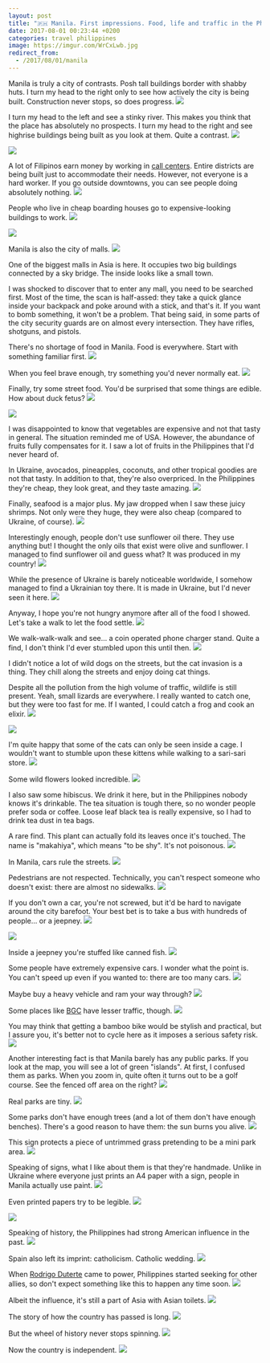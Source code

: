 ```yaml
---
layout: post
title: "🇵🇭 Manila. First impressions. Food, life and traffic in the Philippines"
date: 2017-08-01 00:23:44 +0200
categories: travel philippines
image: https://imgur.com/WrCxLwb.jpg
redirect_from:
  - /2017/08/01/manila
---
```


Manila is truly a city of contrasts. Posh tall buildings border with shabby
huts. I turn my head to the right only to see how actively the city is being
built. Construction never stops, so does progress.
<img src="https://imgur.com/WrCxLwb.jpg">

I turn my head to the left and see a stinky river. This makes you think that
the place has absolutely no prospects. I turn my head to the right and see
highrise buildings being built as you look at them. Quite a contrast.
<img src="https://imgur.com/RzknbqY.jpg">

<img src="https://imgur.com/JuJPHDp.jpg">

A lot of Filipinos earn money by working in [call
centers](https://en.wikipedia.org/wiki/Call_center_industry_in_the_Philippines).
Entire districts are being built just to accommodate their needs. However, not
everyone is a hard worker. If you go outside downtowns, you can see people doing
absolutely nothing.
<img src="/assets/images/i.png" data-echo="https://imgur.com/iUHtqkF.jpg">

People who live in cheap boarding houses go to expensive-looking buildings to
work.
<img src="/assets/images/i.png" data-echo="https://imgur.com/kVcjbTH.jpg">

<img src="/assets/images/i.png" data-echo="https://imgur.com/VWNzUTB.jpg">

Manila is also the city of malls.
<img src="/assets/images/i.png" data-echo="https://i.imgur.com/AYW1KOn.jpg">

One of the biggest malls in Asia is here. It occupies two big buildings
connected by a sky bridge. The inside looks like a small town.

I was shocked to discover that to enter any mall, you need to be searched
first. Most of the time, the scan is half-assed: they take a quick glance inside
your backpack and poke around with a stick, and that's it. If you want to bomb
something, it won't be a problem. That being said, in some parts of the city
security guards are on almost every intersection. They have rifles, shotguns,
and pistols.

There's no shortage of food in Manila. Food is everywhere. Start with something
familiar first.
<img src="/assets/images/i.png" data-echo="https://imgur.com/pxyp9Y6.jpg">

When you feel brave enough, try something you'd never normally eat.
<img src="/assets/images/i.png" data-echo="https://imgur.com/K5QQ54K.jpg">

Finally, try some street food. You'd be surprised that some things are
edible. How about duck fetus?
<img src="/assets/images/i.png" data-echo="https://imgur.com/S2ozWtG.jpg">

<img src="/assets/images/i.png" data-echo="https://imgur.com/5VaqZvD.jpg">

I was disappointed to know that vegetables are expensive and not that tasty in
general. The situation reminded me of USA. However, the abundance of fruits
fully compensates for it. I saw a lot of fruits in the Philippines that I'd
never heard of.

In Ukraine, avocados, pineapples, coconuts, and other tropical goodies are not
that tasty. In addition to that, they're also overpriced. In the Philippines
they're cheap, they look great, and they taste amazing.
<img src="/assets/images/i.png" data-echo="https://imgur.com/gocaI68.jpg">

Finally, seafood is a major plus. My jaw dropped when I saw these juicy shrimps.
Not only were they huge, they were also cheap (compared to Ukraine, of course).
<img src="/assets/images/i.png" data-echo="https://imgur.com/UFKESpM.jpg">

Interestingly enough, people don't use sunflower oil there. They use anything
but! I thought the only oils that exist were olive and sunflower. I managed to
find sunflower oil and guess what? It was produced in my country!
<img src="/assets/images/i.png" data-echo="https://imgur.com/2euJ60p.jpg">

While the presence of Ukraine is barely noticeable worldwide, I somehow managed
to find a Ukrainian toy there. It is made in Ukraine, but I'd never seen it
here.
<img src="/assets/images/i.png" data-echo="https://imgur.com/DMyUcMI.jpg">

Anyway, I hope you're not hungry anymore after all of the food I showed. Let's
take a walk to let the food settle.
<img src="/assets/images/i.png" data-echo="https://imgur.com/BE4FF2E.jpg">

We walk-walk-walk and see... a coin operated phone charger stand. Quite a find,
I don't think I'd ever stumbled upon this until then.
<img src="/assets/images/i.png" data-echo="https://imgur.com/7NiE1V1.jpg">

I didn't notice a lot of wild dogs on the streets, but the cat invasion is a
thing. They chill along the streets and enjoy doing cat things.

Despite all the pollution from the high volume of traffic, wildlife is still
present. Yeah, small lizards are everywhere. I really wanted to catch one, but
they were too fast for me. If I wanted, I could catch a frog and cook an elixir.
<img src="/assets/images/i.png" data-echo="https://imgur.com/5e1pofc.jpg">

<img src="/assets/images/i.png" data-echo="https://imgur.com/XVriDSH.jpg">

I'm quite happy that some of the cats can only be seen inside a cage. I wouldn't
want to stumble upon these kittens while walking to a sari-sari store.
<img src="/assets/images/i.png" data-echo="https://imgur.com/p9KnkLQ.jpg">

Some wild flowers looked incredible.
<img src="/assets/images/i.png" data-echo="https://imgur.com/6cgWgat.jpg">

I also saw some hibiscus. We drink it here, but in the Philippines nobody knows
it's drinkable. The tea situation is tough there, so no wonder people prefer
soda or coffee. Loose leaf black tea is really expensive, so I had to drink tea
dust in tea bags.

A rare find. This plant can actually fold its leaves once it's touched. The name
is "makahiya", which means "to be shy". It's not poisonous.
<img src="/assets/images/i.png" data-echo="https://imgur.com/VQQazkL.jpg">

In Manila, cars rule the streets.
<img src="/assets/images/i.png" data-echo="https://imgur.com/AhALyAE.jpg">

Pedestrians are not respected. Technically, you can't respect someone who
doesn't exist: there are almost no sidewalks.
<img src="/assets/images/i.png" data-echo="https://imgur.com/Damg0Kw.jpg">

If you don't own a car, you're not screwed, but it'd be hard to navigate around
the city barefoot. Your best bet is to take a bus with hundreds of people... or
a jeepney.
<img src="/assets/images/i.png" data-echo="https://imgur.com/hxQ9buP.jpg">

<img src="/assets/images/i.png" data-echo="https://imgur.com/7WqBNa1.jpg">

Inside a jeepney you're stuffed like canned fish.
<img src="/assets/images/i.png" data-echo="https://imgur.com/woTaDEy.jpg">

Some people have extremely expensive cars. I wonder what the point is. You can't
speed up even if you wanted to: there are too many cars.
<img src="/assets/images/i.png" data-echo="https://imgur.com/MTMDwWY.jpg">

Maybe buy a heavy vehicle and ram your way through?
<img src="/assets/images/i.png" data-echo="https://imgur.com/3Zb0nkn.jpg">

Some places like [BGC](https://en.wikipedia.org/wiki/Bonifacio_Global_City) have
lesser traffic, though.
<img src="/assets/images/i.png" data-echo="https://imgur.com/xGr1poU.jpg">

You may think that getting a bamboo bike would be stylish and practical, but I
assure you, it's better not to cycle here as it imposes a serious safety risk.
<img src="/assets/images/i.png" data-echo="https://imgur.com/axLGKtG.jpg">

Another interesting fact is that Manila barely has any public parks. If you look
at the map, you will see a lot of green "islands". At first, I confused them as
parks. When you zoom in, quite often it turns out to be a golf course. See the
fenced off area on the right?
<img src="/assets/images/i.png" data-echo="https://imgur.com/bqVxJn0.jpg">

Real parks are tiny.
<img src="/assets/images/i.png" data-echo="https://imgur.com/XaTZT50.jpg">

Some parks don't have enough trees (and a lot of them don't have enough
benches). There's a good reason to have them: the sun burns you alive.
<img src="/assets/images/i.png" data-echo="https://imgur.com/q1QnDcJ.jpg">

This sign protects a piece of untrimmed grass pretending to be a mini park area.
<img src="/assets/images/i.png" data-echo="https://imgur.com/yTfBOdI.jpg">

Speaking of signs, what I like about them is that they're handmade. Unlike in
Ukraine where everyone just prints an A4 paper with a sign, people in Manila
actually use paint.
<img src="/assets/images/i.png" data-echo="https://imgur.com/dIr8FOd.jpg">

Even printed papers try to be legible.
<img src="/assets/images/i.png" data-echo="https://imgur.com/Syv2KIq.jpg">

<img src="/assets/images/i.png" data-echo="https://imgur.com/F0IU0Qp.jpg">

Speaking of history, the Philippines had strong American influence in the past.
<img src="/assets/images/i.png" data-echo="https://imgur.com/0yf4las.jpg">

Spain also left its imprint: catholicism. Catholic wedding.
<img src="/assets/images/i.png" data-echo="https://imgur.com/rmdEGsU.jpg">

When [Rodrigo Duterte](https://en.wikipedia.org/wiki/Rodrigo_Duterte) came to
power, Philippines started seeking for other allies, so don't expect something
like this to happen any time soon.
<img src="/assets/images/i.png" data-echo="https://imgur.com/mOwmMnz.jpg">

Albeit the influence, it's still a part of Asia with Asian toilets.
<img src="/assets/images/i.png" data-echo="https://imgur.com/7XDeS0N.jpg">

The story of how the country has passed is long.
<img src="/assets/images/i.png" data-echo="https://imgur.com/4cWjc31.jpg">

But the wheel of history never stops spinning.
<img src="/assets/images/i.png" data-echo="https://imgur.com/H5EJfAs.jpg">

Now the country is independent.
<img src="/assets/images/i.png" data-echo="https://imgur.com/4Vjo7bs.jpg">
